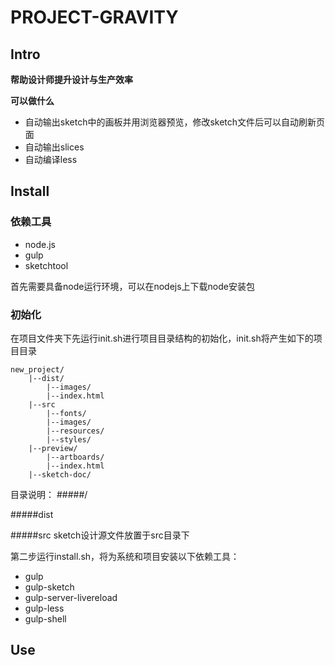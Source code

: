 # PROJECT-GRAVITY
## Intro
**帮助设计师提升设计与生产效率**

**可以做什么**
- 自动输出sketch中的画板并用浏览器预览，修改sketch文件后可以自动刷新页面
- 自动输出slices
- 自动编译less

## Install
### 依赖工具
- node.js
- gulp
- sketchtool

首先需要具备node运行环境，可以在nodejs上下载node安装包


### 初始化
在项目文件夹下先运行init.sh进行项目目录结构的初始化，init.sh将产生如下的项目目录

```
new_project/
	|--dist/
		|--images/
		|--index.html
	|--src
		|--fonts/
		|--images/
		|--resources/
		|--styles/
	|--preview/
		|--artboards/
		|--index.html
	|--sketch-doc/
```
目录说明：
#####/

#####dist

#####src
sketch设计源文件放置于src目录下

第二步运行install.sh，将为系统和项目安装以下依赖工具：

- gulp
- gulp-sketch
- gulp-server-livereload
- gulp-less
- gulp-shell


## Use
